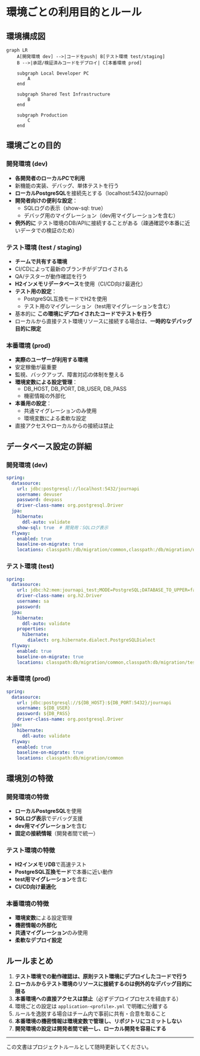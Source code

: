 # 環境ごとの利用目的とルール

## 環境構成図

```mermaid
graph LR
    A[開発環境 dev] -->|コードをpush| B[テスト環境 test/staging]
    B -->|承認/検証済みコードをデプロイ| C[本番環境 prod]

    subgraph Local Developer PC
        A
    end

    subgraph Shared Test Infrastructure
        B
    end

    subgraph Production
        C
    end
```

## 環境ごとの目的

### 開発環境 (dev)
- **各開発者のローカルPCで利用**
- 新機能の実装、デバッグ、単体テストを行う
- **ローカルPostgreSQL**を接続先とする（localhost:5432/journapi）
- **開発者向けの便利な設定**：
  - SQLログの表示（show-sql: true）
  - デバッグ用のマイグレーション（dev用マイグレーションを含む）
- **例外的に** テスト環境のDB/APIに接続することがある（疎通確認や本番に近いデータでの検証のため）

### テスト環境 (test / staging)
- **チームで共有する環境**
- CI/CDによって最新のブランチがデプロイされる
- QA/テスターが動作確認を行う
- **H2インメモリデータベース**を使用（CI/CD向け最適化）
- **テスト用の設定**：
  - PostgreSQL互換モードでH2を使用
  - テスト用のマイグレーション（test用マイグレーションを含む）
- 基本的に **この環境にデプロイされたコードでテストを行う**
- ローカルから直接テスト環境リソースに接続する場合は、**一時的なデバッグ目的に限定**

### 本番環境 (prod)
- **実際のユーザーが利用する環境**
- 安定稼働が最重要
- 監視、バックアップ、障害対応の体制を整える
- **環境変数による設定管理**：
  - DB_HOST, DB_PORT, DB_USER, DB_PASS
  - 機密情報の外部化
- **本番用の設定**：
  - 共通マイグレーションのみ使用
  - 環境変数による柔軟な設定
- 直接アクセスやローカルからの接続は禁止

## データベース設定の詳細

### 開発環境 (dev)
```yaml
spring:
  datasource:
    url: jdbc:postgresql://localhost:5432/journapi
    username: devuser
    password: devpass
    driver-class-name: org.postgresql.Driver
  jpa:
    hibernate:
      ddl-auto: validate
    show-sql: true  # 開発用：SQLログ表示
  flyway:
    enabled: true
    baseline-on-migrate: true
    locations: classpath:/db/migration/common,classpath:/db/migration/dev
```

### テスト環境 (test)
```yaml
spring:
  datasource:
    url: jdbc:h2:mem:journapi_test;MODE=PostgreSQL;DATABASE_TO_UPPER=false;DB_CLOSE_DELAY=-1
    driver-class-name: org.h2.Driver
    username: sa
    password:
  jpa:
    hibernate:
      ddl-auto: validate
    properties:
      hibernate:
        dialect: org.hibernate.dialect.PostgreSQLDialect
  flyway:
    enabled: true
    baseline-on-migrate: true
    locations: classpath:db/migration/common,classpath:db/migration/test
```

### 本番環境 (prod)
```yaml
spring:
  datasource:
    url: jdbc:postgresql://${DB_HOST}:${DB_PORT:5432}/journapi
    username: ${DB_USER}
    password: ${DB_PASS}
    driver-class-name: org.postgresql.Driver
  jpa:
    hibernate:
      ddl-auto: validate
  flyway:
    enabled: true
    baseline-on-migrate: true
    locations: classpath:db/migration/common
```

## 環境別の特徴

### 開発環境の特徴
- **ローカルPostgreSQL**を使用
- **SQLログ表示**でデバッグ支援
- **dev用マイグレーション**を含む
- **固定の接続情報**（開発者間で統一）

### テスト環境の特徴
- **H2インメモリDB**で高速テスト
- **PostgreSQL互換モード**で本番に近い動作
- **test用マイグレーション**を含む
- **CI/CD向け最適化**

### 本番環境の特徴
- **環境変数**による設定管理
- **機密情報の外部化**
- **共通マイグレーション**のみ使用
- **柔軟なデプロイ設定**

## ルールまとめ
1. **テスト環境での動作確認は、原則テスト環境にデプロイしたコードで行う**  
2. **ローカルからテスト環境のリソースに接続するのは例外的なデバッグ目的に限る**  
3. **本番環境への直接アクセスは禁止**（必ずデプロイプロセスを経由する）  
4. 環境ごとの設定は `application-<profile>.yml` で明確に分離する  
5. ルールを逸脱する場合はチーム内で事前に共有・合意を取ること
6. **本番環境の機密情報は環境変数で管理し、リポジトリにコミットしない**
7. **開発環境の設定は開発者間で統一し、ローカル開発を容易にする**

---

この文書はプロジェクトルールとして随時更新してください。
